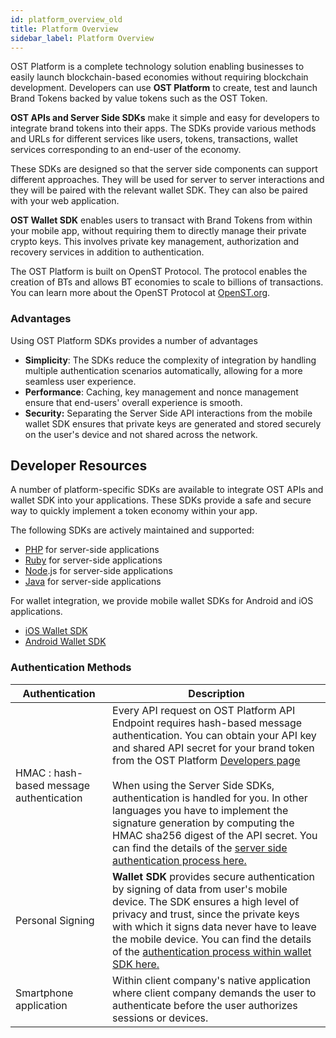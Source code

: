 ```yaml
---
id: platform_overview_old
title: Platform Overview
sidebar_label: Platform Overview
---
```


OST Platform is a complete technology solution enabling businesses to easily launch blockchain-based economies without requiring blockchain development. Developers can use **OST Platform** to create, test and launch Brand Tokens backed by value tokens such as the OST Token.






**OST APIs and Server Side SDKs** make it simple and easy for developers to integrate brand tokens into their apps. The SDKs provide various methods and URLs for different services like users, tokens, transactions, wallet services corresponding to an end-user of the economy.

These SDKs are designed so that the server side components can support different approaches. They will be used for server to server interactions and they will be paired with the relevant wallet SDK. They can also be paired with your web application.

**OST Wallet SDK** enables users to transact with Brand Tokens from within your mobile app, without requiring them to directly manage their private crypto keys. This involves private key management, authorization and recovery services in addition to authentication.

The OST Platform is built on OpenST Protocol. The protocol enables the creation of BTs and allows BT economies to scale to billions of transactions. You can learn more about the OpenST Protocol at [OpenST.org](https://openst.org/).


### Advantages
Using OST Platform SDKs provides a number of advantages

* **Simplicity**: The SDKs reduce the complexity of integration by handling multiple authentication scenarios automatically, allowing for a more seamless user experience.
* **Performance**: Caching, key management and nonce management ensure that end-users' overall experience is smooth.
* **Security:** Separating the Server Side API interactions from the mobile wallet SDK ensures that private keys are generated and stored securely on the user's device and not shared across the network.

## Developer Resources
A number of platform-specific SDKs are available to integrate OST APIs and wallet SDK into your applications. These SDKs provide a safe and secure way to quickly implement a token economy within your app. 

The following SDKs are actively maintained and supported:

* [PHP](/platform/docs/sdk/server_sdk_setup/php//)  for server-side applications
* [Ruby](/platform/docs/sdk/server_sdk_setup/ruby/) for server-side applications
* [Node](/platform/docs/sdk/server_sdk_setup/nodejs/).js for server-side applications
* [Java](/platform/docs/sdk/server_sdk_setup/java/) for server-side applications

For wallet integration, we provide mobile wallet SDKs for Android and iOS applications.

* [iOS Wallet SDK](/platform/docs/wallet_sdk_setup/iOS/)
* [Android Wallet SDK](/platform/docs/wallet_sdk_setup/android/)


### Authentication Methods

| Authentication | Description |
|---|---|
| HMAC : hash-based message authentication | Every API request on OST Platform API Endpoint requires hash-based message authentication. You can obtain your API key and shared API secret for your brand token from the OST Platform [Developers page](https://patform.ost.com/testnet/developer) <br><br> When using the Server Side SDKs, authentication is handled for you. In other languages you have to implement the signature generation by computing the HMAC sha256 digest of the API secret. You can find the details of the [server side authentication process here.](/platform/docs/sdk/getting_started/authentication/#server-api-authentication)  |
| Personal Signing  |**Wallet SDK** provides secure authentication by signing of data from user's mobile device. The SDK ensures a high level of privacy and trust, since the private keys with which it signs data never have to leave the mobile device. You can find the details of the [authentication process within wallet SDK here.](/platform/docs/sdk/getting_started/authentication/#wallet-sdk-authentication)|
| Smartphone application | Within client company's native application where client company demands the user to authenticate before the user authorizes sessions or devices. |



